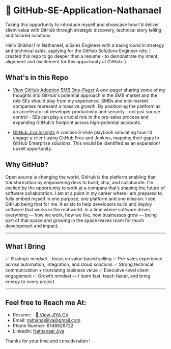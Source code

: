 # 🎯 GitHub-SE-Application-Nathanael
Taking this opportunity to introduce myself and showcase how I'd deliver client value with GitHub through strategic discovery, technical story telling and tailored solutions

Hello Shikha! I'm Nathanael, a Sales Engineer with a background in strategy and technical sales, applying for the GitHub Solutions Engineer role. I created this repo to go deeper than a resume - to demonstrate my intent, alignment and excitement for this opportunity at GitHub :).

## What's in this Repo

-  [View GitHub Adoption SMB One-Pager](./GitHub%20Adoption%20SMB.pdf)
A one-pager sharing some of my thoughts into GitHub's potential approach in the SMB market and the role SEs should play from my experience. SMBs and mid-market companies represent a massive growth. By positioning the platform as an accelerator of developer productivity and security - not just source control - SEs can play a crucial role in the pre-sales process and expanding GitHub's footprint across high-potential accounts.

- [GitHub Jiya Insights](./GitHub_Jiya_Insights.pdf)
A concise 3-slide playbook simulating how I’d engage a client using GitHub Free and Jenkins, mapping their gaps to GitHub Enterprise solutions. This would be identified as an expansion/ upsell opportunity.

##  Why GitHub?

Open source is changing the world. GitHub is the platform enabling that transformation by empowering devs to build, ship, and collaborate. I’m excited by the opportunity to work at a company that’s shaping the future of software collaboration. I am at a point in my career where I am prepared to fully embed myself in one purpose, one platform and one mission. I see GitHub being that for me. It exists to help developers build and deploy software that works in the real world. In a time where software drives everything — how we work, how we live, how businesses grow — being part of that space and growing in the space leaves room for much development and impact.

---

##  What I Bring

✅ Strategic mindset - focus on value based selling
✅ Pre-sales experience across automation, integration, and cloud solutions 
✅ Strong technical communication + translating business value 
✅ Executive-level client engagement
✅ Growth mindset — I learn fast, teach faster, and bring energy to every project

---

## Feel free to Reach me At:

- Resume: - [📄 View JIYA CV](./JIYA%20CV%20Git.docx.pdf)
- Email: nathanaeljiya@gmail.com 
- Phone Number: 8148628722
- LinkedIn: [Nathanael Jiya](www.linkedin.com/in/nathanael-jiya-b81a5a158)

Thanks for your time and consideration !
